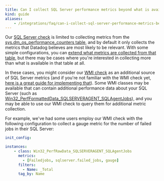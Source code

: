 ```yaml
---
title: Can I collect SQL Server performance metrics beyond what is available in the sys.dm_os_performance_counters table? Try WMI
kind: guide
aliases:
    - /integrations/faq/can-i-collect-sql-server-performance-metrics-beyond-what-is-available-in-the-sys-dm-os-performance-counters-table-try-wmi/
---
```


Our [SQL Server check][1] is limited to collecting metrics from the [sys.dm_os_performance_counters table][2], and by default it only collects the metrics that Datadog believes are most likely to be relevant. With some simple configurations, you can [extend what metrics are collected from that table][3], but there may be cases where you're interested in collecting more than what is available in that table at all.

In these cases, you might consider our [WMI check][4] as an additional source of SQL Server metrics (and if you're not familiar with the WMI check yet, [here is a great guide for implementing that][5]). Some WMI classes may be available that can contain additional performance data about your SQL Server (such as [Win32_PerfFormattedData_SQLSERVERAGENT_SQLAgentJobs][6]), and you may be able to use our WMI check to query them for additional metric collection.

For example, we've had some users employ our WMI check with the following configuration to collect a gauge metric for the number of failed jobs in their SQL Server:

```yaml
init_config: 

instances: 
    - class: Win32_PerfRawData_SQLSERVERAGENT_SQLAgentJobs
      metrics:
        - [Failedjobs, sqlserver.failed_jobs, gauge]
      filters:
        - Name: _Total
      tag_by: Name
```

[1]: /integrations/sqlserver/
[2]: https://github.com/DataDog/dd-agent/blob/5.9.x/conf.d/sqlserver.yaml.example#L3-L5
[3]: /integrations/faq/how-can-i-collect-more-metrics-from-my-sql-server-integration/
[4]: /integrations/wmi_check/
[5]: /integrations/faq/how-to-retrieve-wmi-metrics/
[6]: http://wutils.com/wmi/root/cimv2/win32_perfformatteddata_sqlserveragent_sqlagentjobs

